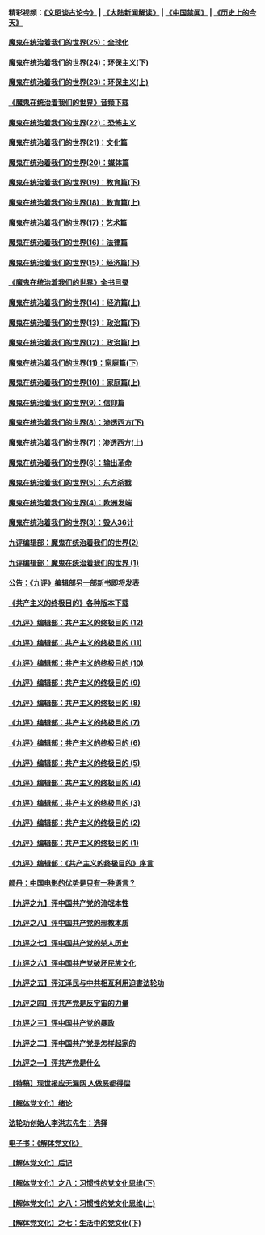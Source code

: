 #### 精彩视频：[《文昭谈古论今》](https://github.com/gfw-breaker/wenzhao/blob/master/README.md?t=11180331) | [《大陆新闻解读》](https://github.com/gfw-breaker/ntdtv-comedy/blob/master/README.md?t=11180331) | [《中国禁闻》](https://github.com/gfw-breaker/ntdtv-news/blob/master/README.md?t=11180331) | [《历史上的今天》](https://github.com/gfw-breaker/today-in-history/blob/master/README.md?t=11180331) 

#### [魔鬼在统治着我们的世界(25)：全球化](../pages/nsc422/n10788205.md?t=11180331) 

#### [魔鬼在统治着我们的世界(24)：环保主义(下)](../pages/nsc422/n10695307.md?t=11180331) 

#### [魔鬼在统治着我们的世界(23)：环保主义(上)](../pages/nsc422/n10688613.md?t=11180331) 

#### [《魔鬼在统治着我们的世界》音频下载](../pages/nsc422/n10635553.md?t=11180331) 

#### [魔鬼在统治着我们的世界(22)：恐怖主义](../pages/nsc422/n10614727.md?t=11180331) 

#### [魔鬼在统治着我们的世界(21)：文化篇](../pages/nsc422/n10597706.md?t=11180331) 

#### [魔鬼在统治着我们的世界(20)：媒体篇](../pages/nsc422/n10586579.md?t=11180331) 

#### [魔鬼在统治着我们的世界(19)：教育篇(下)](../pages/nsc422/n10564808.md?t=11180331) 

#### [魔鬼在统治着我们的世界(18)：教育篇(上)](../pages/nsc422/n10526970.md?t=11180331) 

#### [魔鬼在统治着我们的世界(17)：艺术篇](../pages/nsc422/n10499093.md?t=11180331) 

#### [魔鬼在统治着我们的世界(16)：法律篇](../pages/nsc422/n10485969.md?t=11180331) 

#### [魔鬼在统治着我们的世界(15)：经济篇(下)](../pages/nsc422/n10469975.md?t=11180331) 

#### [《魔鬼在统治着我们的世界》全书目录](../pages/nsc422/n10464261.md?t=11180331) 

#### [魔鬼在统治着我们的世界(14)：经济篇(上)](../pages/nsc422/n10457370.md?t=11180331) 

#### [魔鬼在统治着我们的世界(13)：政治篇(下)](../pages/nsc422/n10448270.md?t=11180331) 

#### [魔鬼在统治着我们的世界(12)：政治篇(上)](../pages/nsc422/n10444576.md?t=11180331) 

#### [魔鬼在统治着我们的世界(11)：家庭篇(下)](../pages/nsc422/n10440961.md?t=11180331) 

#### [魔鬼在统治着我们的世界(10)：家庭篇(上)](../pages/nsc422/n10435448.md?t=11180331) 

#### [魔鬼在统治着我们的世界(9)：信仰篇](../pages/nsc422/n10432159.md?t=11180331) 

#### [魔鬼在统治着我们的世界(8)：渗透西方(下)](../pages/nsc422/n10429603.md?t=11180331) 

#### [魔鬼在统治着我们的世界(7)：渗透西方(上)](../pages/nsc422/n10426013.md?t=11180331) 

#### [魔鬼在统治着我们的世界(6)：输出革命](../pages/nsc422/n10421536.md?t=11180331) 

#### [魔鬼在统治着我们的世界(5)：东方杀戮](../pages/nsc422/n10417707.md?t=11180331) 

#### [魔鬼在统治着我们的世界(4)：欧洲发端](../pages/nsc422/n10414890.md?t=11180331) 

#### [魔鬼在统治着我们的世界(3)：毁人36计](../pages/nsc422/n10411583.md?t=11180331) 

#### [九评编辑部：魔鬼在统治着我们的世界(2)](../pages/nsc422/n10410036.md?t=11180331) 

#### [九评编辑部：魔鬼在统治着我们的世界 (1)](../pages/nsc422/n10406825.md?t=11180331) 

#### [公告：《九评》编辑部另一部新书即将发表](../pages/nsc422/n10405104.md?t=11180331) 

#### [《共产主义的终极目的》各种版本下载](../pages/nsc422/n10022138.md?t=11180331) 

#### [《九评》编辑部：共产主义的终极目的 (12)](../pages/nsc422/n9933272.md?t=11180331) 

#### [《九评》编辑部：共产主义的终极目的 (11)](../pages/nsc422/n9924973.md?t=11180331) 

#### [《九评》编辑部：共产主义的终极目的 (10)](../pages/nsc422/n9920883.md?t=11180331) 

#### [《九评》编辑部：共产主义的终极目的 (9)](../pages/nsc422/n9916363.md?t=11180331) 

#### [《九评》编辑部：共产主义的终极目的 (8)](../pages/nsc422/n9912488.md?t=11180331) 

#### [《九评》编辑部：共产主义的终极目的 (7)](../pages/nsc422/n9901176.md?t=11180331) 

#### [《九评》编辑部：共产主义的终极目的 (6)](../pages/nsc422/n9899359.md?t=11180331) 

#### [《九评》编辑部：共产主义的终极目的 (5)](../pages/nsc422/n9893174.md?t=11180331) 

#### [《九评》编辑部：共产主义的终极目的 (4)](../pages/nsc422/n9891246.md?t=11180331) 

#### [《九评》编辑部：共产主义的终极目的 (3)](../pages/nsc422/n9879879.md?t=11180331) 

#### [《九评》编辑部：共产主义的终极目的 (2)](../pages/nsc422/n9876205.md?t=11180331) 

#### [《九评》编辑部：共产主义的终极目的 (1)](../pages/nsc422/n9865857.md?t=11180331) 

#### [《九评》编辑部：《共产主义的终极目的》序言](../pages/nsc422/n9862666.md?t=11180331) 

#### [颜丹：中国电影的优势是只有一种语言？](../pages/nsc422/n9583062.md?t=11180331) 

#### [【九评之九】评中国共产党的流氓本性](../pages/nsc422/n737542.md?t=11180331) 

#### [【九评之八】评中国共产党的邪教本质](../pages/nsc422/n735942.md?t=11180331) 

#### [【九评之七】评中国共产党的杀人历史](../pages/nsc422/n733806.md?t=11180331) 

#### [【九评之六】评中国共产党破坏民族文化](../pages/nsc422/n731667.md?t=11180331) 

#### [【九评之五】评江泽民与中共相互利用迫害法轮功](../pages/nsc422/n730058.md?t=11180331) 

#### [【九评之四】评共产党是反宇宙的力量](../pages/nsc422/n727814.md?t=11180331) 

#### [【九评之三】评中国共产党的暴政](../pages/nsc422/n725597.md?t=11180331) 

#### [【九评之二】评中国共产党是怎样起家的](../pages/nsc422/n723946.md?t=11180331) 

#### [【九评之一】评共产党是什么](../pages/nsc422/n722529.md?t=11180331) 

#### [【特稿】现世报应无漏网 人做恶都得偿](../pages/nsc422/n4215167.md?t=11180331) 

#### [【解体党文化】绪论](../pages/nsc422/n1449356.md?t=11180331) 

#### [法轮功创始人李洪志先生：选择](../pages/nsc422/n3580738.md?t=11180331) 

#### [电子书：《解体党文化》](../pages/nsc422/n1573484.md?t=11180331) 

#### [【解体党文化】后记](../pages/nsc422/n1531999.md?t=11180331) 

#### [【解体党文化】之八：习惯性的党文化思维(下)](../pages/nsc422/n1526477.md?t=11180331) 

#### [【解体党文化】之八：习惯性的党文化思维(上)](../pages/nsc422/n1520631.md?t=11180331) 

#### [【解体党文化】之七：生活中的党文化(下)](../pages/nsc422/n1513446.md?t=11180331) 

